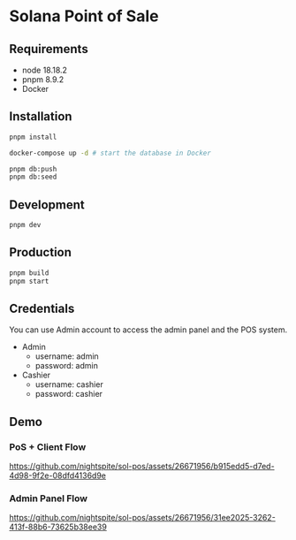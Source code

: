 # Solana Point of Sale 
## Requirements
- node 18.18.2
- pnpm 8.9.2
- Docker

## Installation
```bash
pnpm install

docker-compose up -d # start the database in Docker

pnpm db:push
pnpm db:seed
```

## Development
```bash
pnpm dev
```

## Production
```bash
pnpm build
pnpm start
```


## Credentials
You can use Admin account to access the admin panel and the POS system.
- Admin
  - username: admin
  - password: admin
- Cashier
  - username: cashier
  - password: cashier


## Demo
### PoS + Client Flow
https://github.com/nightspite/sol-pos/assets/26671956/b915edd5-d7ed-4d98-9f2e-08dfd4136d9e

### Admin Panel Flow
https://github.com/nightspite/sol-pos/assets/26671956/31ee2025-3262-413f-88b6-73625b38ee39


